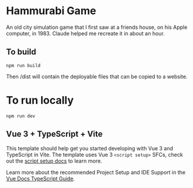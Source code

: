 # Hammurabi Game

An old city simulation game that I first saw at a friends house, on his Apple computer, in 1983. Claude helped me recreate it in about an hour.

## To build

`npm run build`

Then /dist will contain the deployable files that can be copied to a website.

# To run locally

`npm run dev`

## Vue 3 + TypeScript + Vite

This template should help get you started developing with Vue 3 and TypeScript in Vite. The template uses Vue 3 `<script setup>` SFCs, check out the [script setup docs](https://v3.vuejs.org/api/sfc-script-setup.html#sfc-script-setup) to learn more.

Learn more about the recommended Project Setup and IDE Support in the [Vue Docs TypeScript Guide](https://vuejs.org/guide/typescript/overview.html#project-setup).
